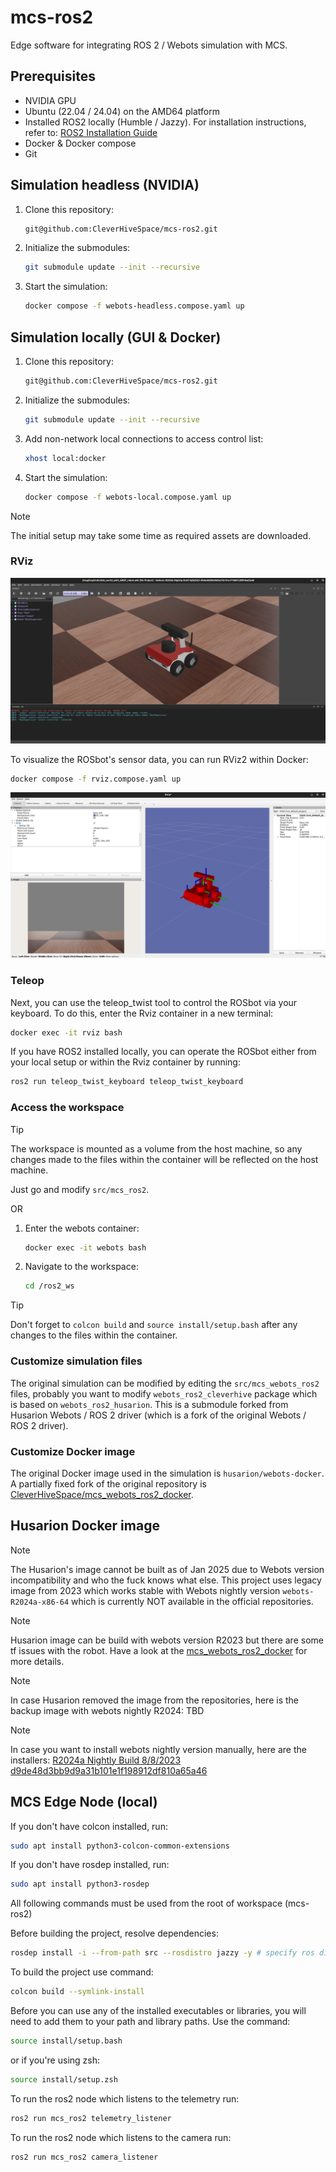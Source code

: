 # mcs-ros2

Edge software for integrating ROS 2 / Webots simulation with MCS.

## Prerequisites
- NVIDIA GPU
- Ubuntu (22.04 / 24.04) on the AMD64 platform
- Installed ROS2 locally (Humble / Jazzy). For installation instructions, refer to: [ROS2 Installation Guide](https://docs.ros.org/en/jazzy/Installation/Ubuntu-Install-Debs.html)
- Docker & Docker compose
- Git

## Simulation headless (NVIDIA)
1. Clone this repository:
    ```sh
    git@github.com:CleverHiveSpace/mcs-ros2.git
    ```
2. Initialize the submodules:
    ```sh
    git submodule update --init --recursive
    ```
3. Start the simulation:
    ```sh
    docker compose -f webots-headless.compose.yaml up
    ```


## Simulation locally (GUI & Docker)
1. Clone this repository:
    ```sh
    git@github.com:CleverHiveSpace/mcs-ros2.git
    ```
2. Initialize the submodules:
    ```sh
    git submodule update --init --recursive
    ```
3. Add non-network local connections to access control list:
    ```sh
    xhost local:docker
    ```
4. Start the simulation:
    ```sh
    docker compose -f webots-local.compose.yaml up
    ```
    
> [!NOTE]  
> The initial setup may take some time as required assets are downloaded.

### RViz

![RViz window](./docs/images/webots.jpg)

To visualize the ROSbot's sensor data, you can run RViz2 within Docker:

```sh
docker compose -f rviz.compose.yaml up
```

![RViz window](./docs/images/rviz.jpg)

### Teleop

Next, you can use the teleop_twist tool to control the ROSbot via your keyboard. To do this, enter the Rviz container in a new terminal:

```sh
docker exec -it rviz bash
```

If you have ROS2 installed locally, you can operate the ROSbot either from your local setup or within the Rviz container by running:
```sh
ros2 run teleop_twist_keyboard teleop_twist_keyboard
```

### Access the workspace
> [!TIP]  
> The workspace is mounted as a volume from the host machine, so any changes made to the files within the container will be reflected on the host machine.

Just go and modify `src/mcs_ros2`. 

OR
1. Enter the webots container:
    ```sh
    docker exec -it webots bash
    ```
2. Navigate to the workspace:
    ```sh
    cd /ros2_ws
    ```

> [!TIP]  
> Don't forget to `colcon build` and `source install/setup.bash` after any changes to the files within the container.

### Customize simulation files
The original simulation can be modified by editing the `src/mcs_webots_ros2` files, probably you want to modify `webots_ros2_cleverhive` package which is based on `webots_ros2_husarion`. This is a submodule forked from Husarion Webots / ROS 2 driver (which is a fork of the original Webots / ROS 2 driver). 

### Customize Docker image
The original Docker image used in the simulation is `husarion/webots-docker`. A partially fixed fork of the original repository is [CleverHiveSpace/mcs_webots_ros2_docker](https://github.com/CleverHiveSpace/mcs_webots_ros2_docker).

## Husarion Docker image

> [!NOTE]  
> The Husarion's image cannot be built as of Jan 2025 due to Webots version incompatibility and who the fuck knows what else. This project uses legacy image from 2023 which works stable with Webots nightly version `webots-R2024a-x86-64` which is currently NOT available in the official repositories.

> [!NOTE]  
> Husarion image can be build with webots version R2023 but there are some tf issues with the robot. Have a look at the [mcs_webots_ros2_docker](https://github.com/CleverHiveSpace/mcs_webots_ros2_docker) for more details.

> [!NOTE]  
> In case Husarion removed the image from the repositories, here is the backup image with webots nightly R2024: TBD

> [!NOTE]
> In case you want to install webots nightly version manually, here are the installers: 
> [R2024a Nightly Build 8/8/2023 d9de48d3bb9d9a31b101e1f198912df810a65a46](https://github.com/CleverHiveSpace/webots-R2024a-x86-64)

## MCS Edge Node (local)

If you don't have colcon installed, run:
```sh
sudo apt install python3-colcon-common-extensions
```
If you don't have rosdep installed, run:
```sh
sudo apt install python3-rosdep
```

All following commands must be used from the root of workspace (mcs-ros2)

Before building the project, resolve dependencies:
```sh
rosdep install -i --from-path src --rosdistro jazzy -y # specify ros distro you have installed
```
To build the project use command:
```sh
colcon build --symlink-install
```
Before you can use any of the installed executables or libraries, you will need to add them to your path and library paths. Use the command:
```sh
source install/setup.bash
```
or if you're using zsh:
```sh
source install/setup.zsh
```

To run the ros2 node which listens to the telemetry run:
```sh
ros2 run mcs_ros2 telemetry_listener
```

To run the ros2 node which listens to the camera run:
```sh
ros2 run mcs_ros2 camera_listener
```
